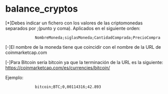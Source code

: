 # balance_cryptos
[*]Debes indicar un fichero con los valores de las criptomonedas separados por ;(punto y coma). Aplicados en el siguiente orden:

                 NombreMoneda;siglasMoneda;CantidadComprada;PrecioCompra
   
[-]El nombre de la moneda tiene que coincidir con el nombre de la URL de coinmarketcap.com

[-]Para Bitcoin sería bitcoin ya que la terminación de la URL es la siguiente: https://coinmarketcap.com/es/currencies/bitcoin/

  Ejemplo:
                 
                 bitcoin;BTC;0,00114316;42.893
